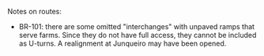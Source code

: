 Notes on routes:
* BR-101: there are some omitted "interchanges" with unpaved ramps that serve farms. Since they do not have full access, they cannot be included as U-turns. A realignment at Junqueiro may have been opened.
